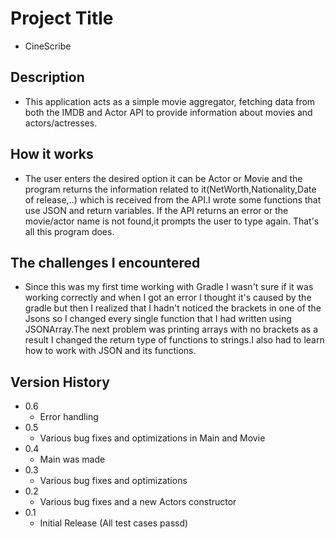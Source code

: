 # Project Title

* CineScribe

## Description

* This application acts as a simple movie aggregator, fetching data from both the IMDB and Actor API to provide information about movies and  actors/actresses.

## How it works

* The user enters the desired option it can be Actor or Movie and the program returns the information related to it(NetWorth,Nationality,Date of release,..) which is received from the API.I wrote some functions that use JSON and return variables. If the API returns an error or the movie/actor name is not found,it prompts the user to type again. That's all this program does. 

## The challenges I encountered

* Since this was my first time working with Gradle I wasn't sure if it was working correctly and when I got an error I thought it's caused by the gradle but then I realized that I hadn't noticed the brackets in one of the Jsons so I changed every single function that I had written using JSONArray.The next problem was printing arrays with no brackets as a result I changed the return type of functions to strings.I also had to learn how to work with JSON and its functions.

## Version History
* 0.6
    * Error handling
* 0.5
    * Various bug fixes and optimizations in Main and Movie
* 0.4
    * Main was made
* 0.3
    * Various bug fixes and optimizations
* 0.2
    * Various bug fixes and a new Actors constructor
* 0.1
    * Initial Release (All test cases passd)

